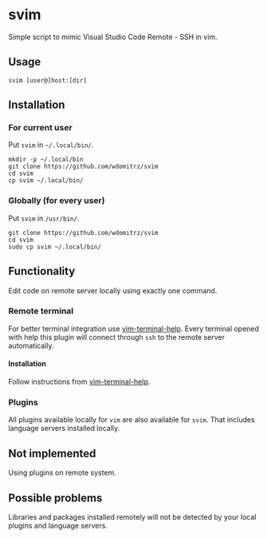 # svim
Simple script to mimic Visual Studio Code Remote - SSH in vim.

## Usage
```shell
svim [user@]host:[dir]
```

## Installation

### For current user
Put `svim` in `~/.local/bin/`.
```shell
mkdir -p ~/.local/bin
git clone https://github.com/wdomitrz/svim
cd svim
cp svim ~/.local/bin/
```

### Globally (for every user)
Put `svim` in `/usr/bin/`.
```shell
git clone https://github.com/wdomitrz/svim
cd svim
sudo cp svim ~/.local/bin/
```

## Functionality
Edit code on remote server locally using exactly one command.

### Remote terminal
For better terminal integration use [vim-terminal-help](https://github.com/skywind3000/vim-terminal-help).
Every terminal opened with help this plugin will connect through `ssh` to the remote server automatically.

#### Installation
Follow instructions from [vim-terminal-help](https://github.com/skywind3000/vim-terminal-help).

### Plugins
All plugins available locally for `vim` are also available for `svim`. That includes language servers installed locally.

## Not implemented
Using plugins on remote system.

## Possible problems
Libraries and packages installed remotely will not be detected by your local plugins and language servers.
